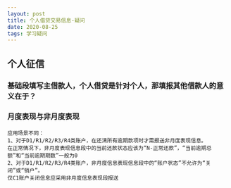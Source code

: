 ```yaml
---
layout: post
title: 个人借贷交易信息-疑问
date: 2020-08-25
tags: 学习疑问
---
```


## 个人征信
### 基础段填写主借款人，个人借贷是针对个人，那填报其他借款人的意义在于？

### 月度表现与非月度表现
```
应用场景不同：
1、对于D1/R1/R2/R3/R4类账户，在还清所有逾期款项时才需报送非月度表现信息。
在正常情况下，非月度表现信息段中的当前还款状态应该为“N-正常还款”，“当前逾期总额”和“当前逾期期数”一般为0
2、对于D1/R1/R2/R3/R4类账户，非月度信息表现信息段中的“账户状态”不允许为“关闭”或“销户”。
仅C1账户关闭信息应采用非月度信息表现段报送
```
